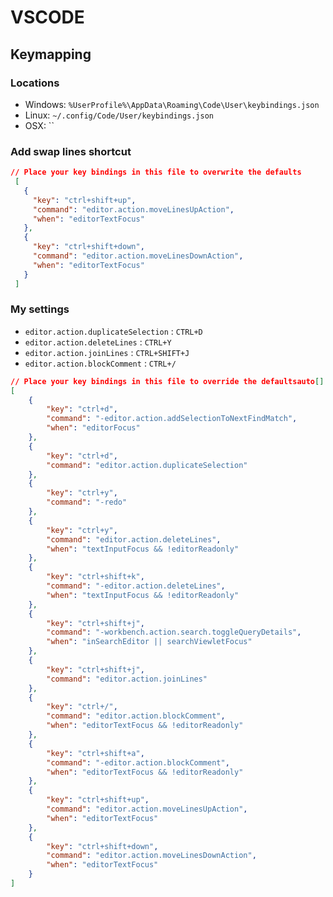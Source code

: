 # VSCODE

## Keymapping

### Locations

* Windows: `%UserProfile%\AppData\Roaming\Code\User\keybindings.json`
* Linux: `~/.config/Code/User/keybindings.json`
* OSX: ``

### Add swap lines shortcut

```json
// Place your key bindings in this file to overwrite the defaults
 [
   {
     "key": "ctrl+shift+up",
     "command": "editor.action.moveLinesUpAction",
     "when": "editorTextFocus"
   },
   {
     "key": "ctrl+shift+down",
     "command": "editor.action.moveLinesDownAction",
     "when": "editorTextFocus"
   }
 ]
```

### My settings

- `editor.action.duplicateSelection` : `CTRL+D`
- `editor.action.deleteLines` : `CTRL+Y`
- `editor.action.joinLines` : `CTRL+SHIFT+J`
- `editor.action.blockComment` : `CTRL+/`

```json
// Place your key bindings in this file to override the defaultsauto[]
[
    {
        "key": "ctrl+d",
        "command": "-editor.action.addSelectionToNextFindMatch",
        "when": "editorFocus"
    },
    {
        "key": "ctrl+d",
        "command": "editor.action.duplicateSelection"
    },
    {
        "key": "ctrl+y",
        "command": "-redo"
    },
    {
        "key": "ctrl+y",
        "command": "editor.action.deleteLines",
        "when": "textInputFocus && !editorReadonly"
    },
    {
        "key": "ctrl+shift+k",
        "command": "-editor.action.deleteLines",
        "when": "textInputFocus && !editorReadonly"
    },
    {
        "key": "ctrl+shift+j",
        "command": "-workbench.action.search.toggleQueryDetails",
        "when": "inSearchEditor || searchViewletFocus"
    },
    {
        "key": "ctrl+shift+j",
        "command": "editor.action.joinLines"
    },
    {
        "key": "ctrl+/",
        "command": "editor.action.blockComment",
        "when": "editorTextFocus && !editorReadonly"
    },
    {
        "key": "ctrl+shift+a",
        "command": "-editor.action.blockComment",
        "when": "editorTextFocus && !editorReadonly"
    },
    {
        "key": "ctrl+shift+up",
        "command": "editor.action.moveLinesUpAction",
        "when": "editorTextFocus"
    },
    {
        "key": "ctrl+shift+down",
        "command": "editor.action.moveLinesDownAction",
        "when": "editorTextFocus"
    }
]
```